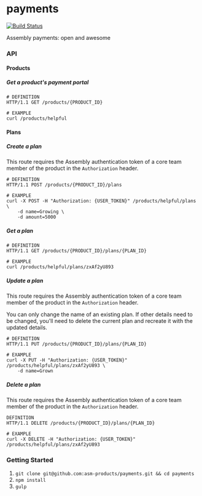 payments
========

[![Build Status](https://travis-ci.org/asm-products/payments.svg)](https://travis-ci.org/asm-products/payments)

Assembly payments: open and awesome

### API

#### Products

##### Get a product's payment portal

```
# DEFINITION
HTTP/1.1 GET /products/{PRODUCT_ID}

# EXAMPLE
curl /products/helpful
```

#### Plans

##### Create a plan

This route requires the Assembly authentication token of a core team member of the product in the `Authorization` header.

```
# DEFINITION
HTTP/1.1 POST /products/{PRODUCT_ID}/plans

# EXAMPLE
curl -X POST -H "Authorization: {USER_TOKEN}" /products/helpful/plans \
    -d name=Growing \
    -d amount=5000
```

##### Get a plan

```
# DEFINITION
HTTP/1.1 GET /products/{PRODUCT_ID}/plans/{PLAN_ID}

# EXAMPLE
curl /products/helpful/plans/zxAf2yU893
```

##### Update a plan

This route requires the Assembly authentication token of a core team member of the product in the `Authorization` header.

You can only change the name of an existing plan. If other details need to be changed, you'll need to delete the current plan and recreate it with the updated details.

```
# DEFINITION
HTTP/1.1 PUT /products/{PRODUCT_ID}/plans/{PLAN_ID}

# EXAMPLE
curl -X PUT -H "Authorization: {USER_TOKEN}" /products/helpful/plans/zxAf2yU893 \
    -d name=Grown
```

##### Delete a plan

This route requires the Assembly authentication token of a core team member of the product in the `Authorization` header.

```
DEFINITION
HTTP/1.1 DELETE /products/{PRODUCT_ID}/plans/{PLAN_ID}

# EXAMPLE
curl -X DELETE -H "Authorization: {USER_TOKEN}" /products/helpful/plans/zxAf2yU893
```


### Getting Started

1. `git clone git@github.com:asm-products/payments.git && cd payments`
2. `npm install`
3. `gulp`
